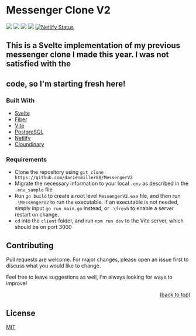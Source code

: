 # Messenger Clone V2

![](https://img.shields.io/badge/made%20by-DarienMiller-blue)
![](https://img.shields.io/badge/Golang-1.17-yellow)
![](https://img.shields.io/badge/React-red)
![](https://img.shields.io/badge/MongoDB-Cloud-green)
[![Netlify Status](https://api.netlify.com/api/v1/badges/1715535d-5c1e-46d4-80e2-fba5816cf2ca/deploy-status)](https://app.netlify.com/sites/messengerv2/deploys)

## This is a Svelte implementation of my previous messenger clone I made this year. I was not satisfied with the
## code, so I'm starting fresh here!

### Built With

* [Svelte](https://reactjs.org)
* [Fiber](https://github.com/gofiber/fiber)
* [Vite](https://vitejs.dev/)
* [PostgreSQL](https://www.postgresql.org/)
* [Netlify](https://bit.ly/3q4pcJz)
* [Cloundinary](https://cloudinary.com/)

### Requirements
* Clone the repository using `git clone https://github.com/darienmiller88/MessengerV2`
* Migrate the necessary information to your local `.env` as described in the `.env_sample` file
* Run `go build` to create a root level `MessengerV2.exe` file, and then run `.\MessengerV2` to run the executable. If an executable is not needed, simply input `go run main.go` instead, or `.\fresh` to enable a server restart on change.
* `cd` into the `client` folder, and run `npm run dev` to the Vite server, which should be on port 3000

## Contributing
Pull requests are welcome. For major changes, please open an issue first to discuss what you would like to change.

Feel free to leave suggestions as well, I'm always looking for ways to improve!

<p align="right">(<a href="#top">back to top</a>)</p>

## License
[MIT](https://choosealicense.com/licenses/mit/)